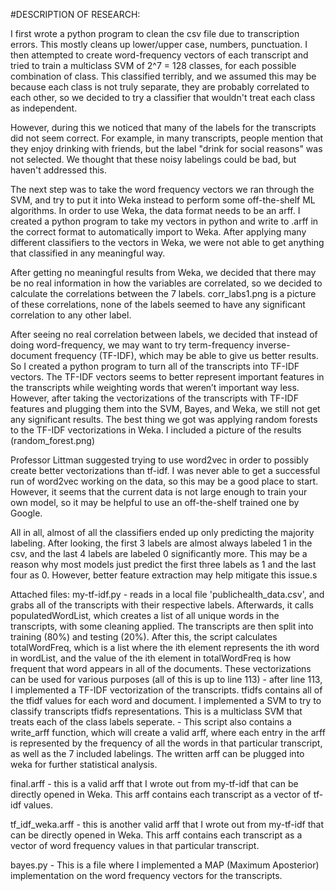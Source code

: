 #DESCRIPTION OF RESEARCH:

I first wrote a python program to clean the csv file due to transcription errors. This mostly cleans up lower/upper case, numbers, punctuation. I then attempted to create word-frequency vectors of each transcript and tried to train a multiclass SVM of 2^7 = 128 classes, for each possible combination of class. This classified terribly, and we assumed this may be because each class is not truly separate, they are probably correlated to each other, so we decided to try a classifier that wouldn't treat each class as independent.

However, during this we noticed that many of the labels for the transcripts did not seem correct. For example, in many transcripts, people mention that they enjoy drinking with friends, but the label "drink for social reasons" was not selected. We thought that these noisy labelings could be bad, but haven't addressed this.

The next step was to take the word frequency vectors we ran through the SVM, and try to put it into Weka instead to perform some off-the-shelf ML algorithms. In order to use Weka, the data format needs to be an arff. I created a python program to take my vectors in python and write to .arff in the correct format to automatically import to Weka.  After applying many different classifiers to the vectors in Weka, we were not able to get anything that classified in any meaningful way.

After getting no meaningful results from Weka, we decided that there may be no real information in how the variables are correlated, so we decided to calculate the correlations between the 7 labels. corr_labs1.png is a picture of these correlations, none of the labels seemed to have any significant correlation to any other label.

After seeing no real correlation between labels, we decided that instead of doing word-frequency, we may want to try term-frequency inverse-document frequency (TF-IDF), which may be able to give us better results. So I created a python program to turn all of the transcripts into TF-IDF vectors. The TF-IDF vectors seems to better represent important features in the transcripts while weighting words that weren’t important way less. However, after taking the vectorizations of the transcripts with TF-IDF features and plugging them into the SVM, Bayes, and Weka, we still not get any significant results. The best thing we got was applying random forests to the TF-IDF vectorizations in Weka. I included a picture of the results (random_forest.png)

Professor Littman suggested trying to use word2vec in order to possibly create better vectorizations than tf-idf. I was never able to get a successful run of word2vec working on the data, so this may be a good place to start. However, it seems that the current data is not large enough to train your own model, so it may be helpful to use an off-the-shelf trained one by Google.

All in all, almost of all the classifiers ended up only predicting the majority labeling. After looking, the first 3 labels are almost always labeled 1 in the csv, and the last 4 labels are labeled 0 significantly more. This may be a reason why most models just predict the first three labels as 1 and the last four as 0. However, better feature extraction may help mitigate this issue.s


Attached files:
my-tf-idf.py
	- reads in a local file 'publichealth_data.csv', and grabs all of the transcripts with their respective labels. Afterwards, it calls populatedWordList, which creates a list of all unique words in the transcripts, with some cleaning applied. The transcripts are then split into training (80%) and testing (20%). After this, the script calculates totalWordFreq, which is a list where the ith element represents the ith word in wordList, and the value of the ith element in totalWordFreq is how frequent that word appears in all of the documents. These vectorizations can be used for various purposes (all of this is up to line 113)
	- after line 113, I implemented a TF-IDF vectorization of the transcripts. tfidfs contains all of the tfidf values for each word and document. I implemented a SVM to try to classify transcripts tfidfs representations. This is a multiclass SVM that treats each of the class labels seperate.
	- This script also contains a write_arff function, which will create a valid arff, where each entry in the arff is represented by the frequency of all the words in that particular transcript, as well as the 7 included labelings. The written arff can be plugged into weka for further statistical analysis.

final.arff
	- this is a valid arff that I wrote out from my-tf-idf that can be directly opened in Weka. This arff contains each transcript as a vector of tf-idf values.

tf_idf_weka.arff
	- this is another valid arff that I wrote out from my-tf-idf that can be directly opened in Weka. This arff contains each transcript as a vector of word frequency values in that particular transcript.

bayes.py
	- This is a file where I implemented a MAP (Maximum Aposterior) implementation on the word frequency vectors for the transcripts.

